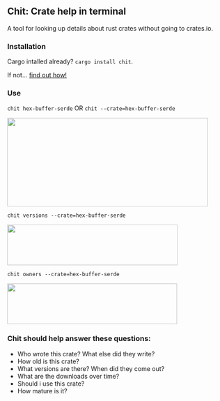 ## Chit: Crate help in terminal

A tool for looking up details about rust crates without going to crates.io.

### Installation

Cargo intalled already? `cargo install chit`.

If not... [find out how!](https://doc.rust-lang.org/cargo/getting-started/installation.html)


### Use

`chit hex-buffer-serde` OR `chit --crate=hex-buffer-serde`

<img src="https://github.com/peterheesterman/chit/blob/master/readme-images/chit.png?raw=true" width="461"  height="203"/>

`chit versions --crate=hex-buffer-serde`

<img src="https://github.com/peterheesterman/chit/blob/master/readme-images/versions.png?raw=true" width="391"  height="93"/>

`chit owners --crate=hex-buffer-serde`

<img src="https://github.com/peterheesterman/chit/blob/master/readme-images/owners.png?raw=true" width="390"  height="93"/>


### Chit should help answer these questions:
  - Who wrote this crate? What else did they write?
  - How old is this crate?
  - What versions are there? When did they come out?
  - What are the downloads over time?
  - Should i use this crate? 
  - How mature is it? <Star rating>

